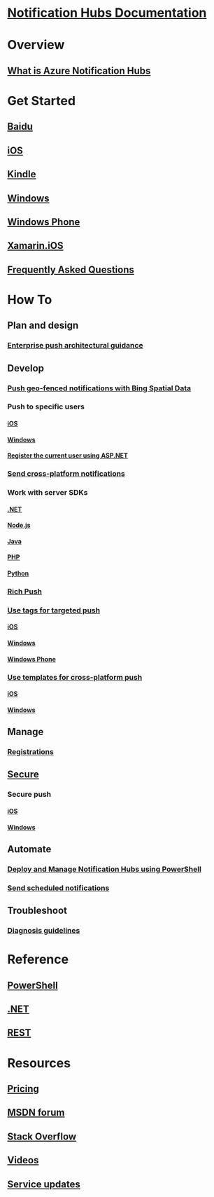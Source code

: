 # [Notification Hubs Documentation](index.md)

# Overview
## [What is Azure Notification Hubs](notification-hubs-push-notification-overview.md)
# Get Started
## [Baidu](notification-hubs-baidu-china-android-notifications-get-started.md)
## [iOS](notification-hubs-ios-apple-push-notification-apns-get-started.md)
## [Kindle](notification-hubs-kindle-amazon-adm-push-notification.md)
## [Windows](notification-hubs-windows-store-dotnet-get-started-wns-push-notification.md)
## [Windows Phone](notification-hubs-windows-mobile-push-notifications-mpns.md)
## [Xamarin.iOS](xamarin-notification-hubs-ios-push-notification-apns-get-started.md)
## [Frequently Asked Questions](notification-hubs-push-notification-faq.md)

# How To
## Plan and design
### [Enterprise push architectural guidance](notification-hubs-enterprise-push-notification-architecture.md)

## Develop
### [Push geo-fenced notifications with Bing Spatial Data](notification-hubs-push-bing-spartial-data-geofencing-notification.md)
### Push to specific users
#### [iOS](notification-hubs-aspnet-backend-ios-apple-apns-notification.md)
#### [Windows](notification-hubs-aspnet-backend-windows-dotnet-wns-notification.md)

#### [Register the current user using ASP.NET](notification-hubs-ios-aspnet-register-user-from-backend-to-push-notification.md)
### [Send cross-platform notifications](notification-hubs-aspnet-cross-platform-notification.md)
### Work with server SDKs
#### [.NET](https://msdn.microsoft.com/library/mt414893.aspx)
#### [Node.js](notification-hubs-nodejs-push-notification-tutorial.md)
#### [Java](notification-hubs-java-push-notification-tutorial.md)
#### [PHP](notification-hubs-php-push-notification-tutorial.md)
#### [Python](notification-hubs-python-push-notification-tutorial.md)
### [Rich Push](notification-hubs-aspnet-backend-ios-apple-push-notification-service-apns-rich.md)
### [Use tags for targeted push](notification-hubs-tags-segment-push-message.md)
#### [iOS](notification-hubs-ios-xplat-segmented-apns-push-notification.md)
#### [Windows](notification-hubs-windows-notification-dotnet-push-xplat-segmented-wns.md)
#### [Windows Phone](notification-hubs-windows-phone-push-xplat-segmented-mpns-notification.md)
### [Use templates for cross-platform push](notification-hubs-templates-cross-platform-push-messages.md)
#### [iOS](notification-hubs-ios-xplat-localized-apns-push-notification.md)
#### [Windows](notification-hubs-windows-store-dotnet-xplat-localized-wns-push-notification.md)

## Manage
### [Registrations](notification-hubs-push-notification-registration-management.md)

## [Secure](notification-hubs-push-notification-security.md)
### Secure push
#### [iOS](notification-hubs-aspnet-backend-ios-push-apple-apns-secure-notification.md)
#### [Windows](notification-hubs-aspnet-backend-windows-dotnet-wns-secure-push-notification.md)

## Automate
### [Deploy and Manage Notification Hubs using PowerShell](notification-hubs-deploy-and-manage-powershell.md)
### [Send scheduled notifications](notification-hubs-send-push-notifications-scheduled.md)

## Troubleshoot
### [Diagnosis guidelines](notification-hubs-push-notification-fixer.md)

# Reference
## [PowerShell](https://docs.microsoft.com/powershell/resourcemanager/azurerm.notificationhubs/v2.3.0/azurerm.notificationhubs)
## [.NET](https://docs.microsoft.com/dotnet/api/microsoft.azure.notificationhubs)
## [REST](https://docs.microsoft.com/rest/api/notificationhubs)

# Resources
## [Pricing](https://www.azure.cn/pricing/details/notification-hubs/)
## [MSDN forum](https://social.msdn.microsoft.com/Forums/azure/en-US/home?forum=notificationhubs)
## [Stack Overflow](http://stackoverflow.com/questions/tagged/azure-notificationhub)
## [Videos](https://azure.microsoft.com/documentation/videos/index/?services=notification-hubs)
## [Service updates](https://azure.microsoft.com/updates/?product=notification-hubs)
